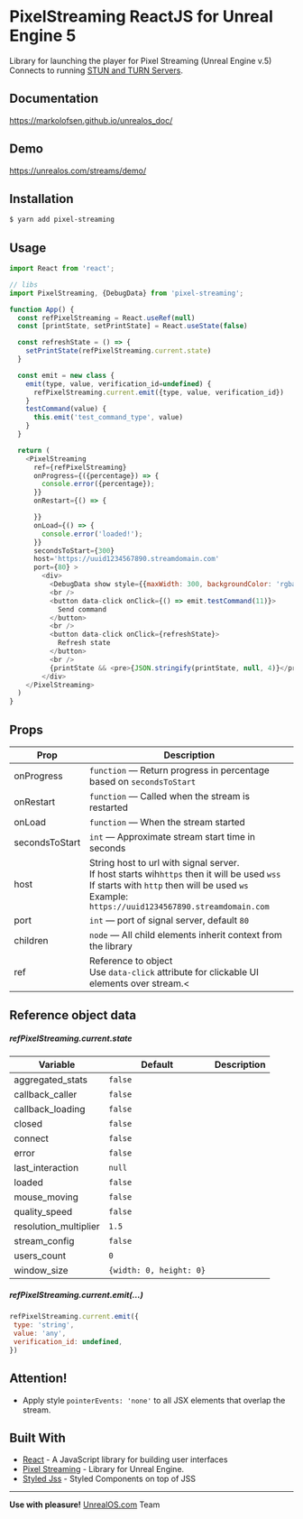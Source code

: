 # PixelStreaming ReactJS for Unreal Engine 5

Library for launching the player for Pixel Streaming (Unreal Engine v.5)
Connects to running [STUN and TURN Servers](https://docs.unrealengine.com/4.27/en-US/SharingAndReleasing/PixelStreaming/Hosting/).

## Documentation

https://markolofsen.github.io/unrealos_doc/

## Demo

https://unrealos.com/streams/demo/

## Installation

```bash
$ yarn add pixel-streaming
```

## Usage

```javascript
import React from 'react';

// libs
import PixelStreaming, {DebugData} from 'pixel-streaming';

function App() {
  const refPixelStreaming = React.useRef(null)
  const [printState, setPrintState] = React.useState(false)

  const refreshState = () => {
    setPrintState(refPixelStreaming.current.state)
  }

  const emit = new class {
    emit(type, value, verification_id=undefined) {
      refPixelStreaming.current.emit({type, value, verification_id})
    }
    testCommand(value) {
      this.emit('test_command_type', value)
    }
  }

  return (
    <PixelStreaming
      ref={refPixelStreaming}
      onProgress={({percentage}) => {
        console.error({percentage});
      }}
      onRestart={() => {

      }}
      onLoad={() => {
        console.error('loaded!');
      }}
      secondsToStart={300}
      host='https://uuid1234567890.streamdomain.com'
      port={80} >
        <div>
          <DebugData show style={{maxWidth: 300, backgroundColor: 'rgba(0,0,0,.2)'}} />
          <br />
          <button data-click onClick={() => emit.testCommand(11)}>
            Send command
          </button>
          <br />
          <button data-click onClick={refreshState}>
            Refresh state
          </button>
          <br />
          {printState && <pre>{JSON.stringify(printState, null, 4)}</pre>}
        </div>
    </PixelStreaming>
  )
}
```

## Props

| Prop           | Description                                                                                                                                                                                              |
| -------------- | -------------------------------------------------------------------------------------------------------------------------------------------------------------------------------------------------------- |
| onProgress     | `function` — Return progress in percentage based on `secondsToStart`                                                                                                                                     |
| onRestart      | `function` — Called when the stream is restarted                                                                                                                                                         |
| onLoad         | `function` — When the stream started                                                                                                                                                                     |
| secondsToStart | `int` — Approximate stream start time in seconds                                                                                                                                                         |
| host           | String host to url with signal server.<br/>If host starts wih`https` then it will be used `wss` <br/>If starts with `http` then will be used `ws`<br/>Example: `https://uuid1234567890.streamdomain.com` |
| port           | `int` — port of signal server, default `80`                                                                                                                                                              |
| children       | `node` — All child elements inherit context from the library                                                                                                                                             |
| ref            | Reference to object<br/>Use `data-click` attribute for clickable UI elements over stream.<                                                                                                               |

## Reference object data

##### refPixelStreaming.current.state

| Variable              | Default                 | Description |
| --------------------- | ----------------------- | ----------- |
| aggregated_stats      | `false`                 |             |
| callback_caller       | `false`                 |             |
| callback_loading      | `false`                 |             |
| closed                | `false`                 |             |
| connect               | `false`                 |             |
| error                 | `false`                 |             |
| last_interaction      | `null`                  |             |
| loaded                | `false`                 |             |
| mouse_moving          | `false`                 |             |
| quality_speed         | `false`                 |             |
| resolution_multiplier | `1.5`                   |             |
| stream_config         | `false`                 |             |
| users_count           | `0`                     |             |
| window_size           | `{width: 0, height: 0}` |             |

##### refPixelStreaming.current.emit(...)

```javascript
refPixelStreaming.current.emit({
 type: 'string',
 value: 'any',
 verification_id: undefined,
})
```

## Attention!

- Apply style `pointerEvents: 'none'` to all JSX elements that overlap the stream.

## Built With

- [React](https://reactjs.org/) - A JavaScript library for building user interfaces
- [Pixel Streaming](https://docs.unrealengine.com/5.0/en-US) - Library for Unreal Engine.
- [Styled Jss](https://www.npmjs.com/package/styled-jss) - Styled Components on top of JSS



---

**Use with pleasure!**
[UnrealOS.com](http://unrealos.com/) Team
